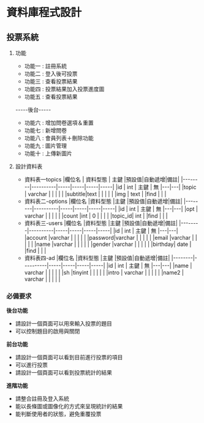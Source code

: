 # 資料庫程式設計

## 投票系統

1. 功能
    * 功能一 : 註冊系統
    * 功能二 : 登入後可投票
    * 功能三 : 查看投票結果
    * 功能四 : 投票結果加入投票進度圖
    * 功能五 : 查看投票結果
    
    -----後台-----
    * 功能六 : 增加問卷選項＆重置
    * 功能七 : 新增問卷
    * 功能八 : 會員列表＋刪除功能
    * 功能九 : 圖片管理
    * 功能十 : 上傳新圖片


2. 設計資料表

    * 資料表一topics
        |欄位名   | 資料型態  | 主鍵 |預設值|自動遞增|備註|
        |--------|----------|-----|-----|-----|-----|
        |id      | int     | 主鍵 | 無   |---|---|
        |topic   | varchar |     |      |   |   |
        |subtitle|text     |	 | 		|   |   |
        |img     | text    |	 |find	|   |   |
    * 資料表二-options
        |欄位名   |資料型態   |主鍵  |預設值|自動遞增|備註|
        |--------|----------|-----|-----|-----|-----|
        |id      | int     | 主鍵 | 無   |---|---|
        |opt     | varchar |     |      |   |   |
        |count   |int      | 0	 | 		|   |   |
        |topic_id| int     |	 |find	|   |   |
     * 資料表三-users
        |欄位名   |資料型態   |主鍵  |預設值|自動遞增|備註|
        |--------|----------|-----|-----|-----|-----|
        |id      | int     | 主鍵 | 無   |---|---|
        |account |varchar |     |      |   |   |
        |password|varchar |     |      |   |   |
        |email   |varchar |     |      |   |   |
        |name    |varchar |     |      |   |   |
        |gender  |varchar |     |      |   |   |
        |birthday| date   |	|find	|   |   |
     * 資料表四-ad
        |欄位名   |資料型態   |主鍵  |預設值|自動遞增|備註|
        |--------|----------|-----|-----|-----|-----|
        |id      | int     | 主鍵 | 無   |---|---|
        |name    | varchar |     |      |   |   |
        |sh      |tinyint  |	 | 		|   |   |
        |intro   | varchar |     |      |   |   |
        |name2   | varchar |     |      |   |   |  
 

### 必備要求
**後台功能**
* 請設計一個頁面可以用來輸入投票的題目
* 可以控制題目的啟用與關閉

**前台功能**
* 請設計一個頁面可以看到目前進行投票的項目
* 可以進行投票
* 請設計一個頁面可以看到投票統計的結果

**進階功能**
* 請整合註冊及登入系統
* 能以長條圖或圖像化的方式來呈現統計的結果
* 能判斷使用者的狀態，避免重覆投票

